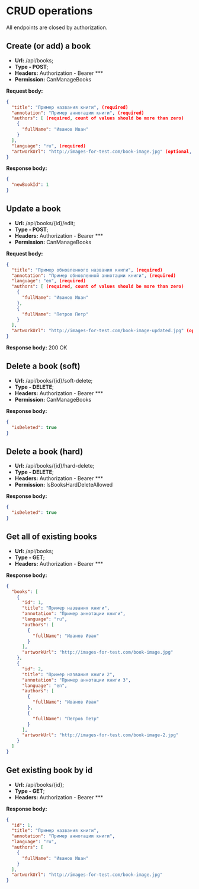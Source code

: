 # CRUD operations
All endpoints are closed by authorization.
## Create (or add) a book
- **Url:** /api/books; 
- **Type - POST**; 
- **Headers:** Authorization - Bearer ***
- **Permission:** CanManageBooks

**Request body:**
```json
{
  "title": "Пример названия книги", (required)
  "annotation": "Пример аннотации книги", (required)
  "authors": [ (required, count of values should be more than zero)
    {
      "fullName": "Иванов Иван"
    }
  ],
  "language": "ru", (required)
  "artworkUrl": "http://images-for-test.com/book-image.jpg" (optional, default: null)
}
```
**Response body:**
```json
{
  "newBookId": 1
}
```
## Update a book
- **Url:** /api/books/{id}/edit; 
- **Type - POST**; 
- **Headers:** Authorization - Bearer ***
- **Permission:** CanManageBooks

**Request body:**
```json
{
  "title": "Пример обновленного названия книги", (required)
  "annotation": "Пример обновленной аннотации книги", (required)
  "language": "en", (required)
  "authors": [ (required, count of values should be more than zero)
    {
      "fullName": "Иванов Иван"
    },
    {
      "fullName": "Петров Петр"
    }
  ],
  "artworkUrl": "http://images-for-test.com/book-image-updated.jpg" (optional, default: null)
}
``` 
**Response body:** 200 OK

## Delete a book (soft)
- **Url:** /api/books/{id}/soft-delete; 
- **Type - DELETE**; 
- **Headers:** Authorization - Bearer ***
- **Permission:** CanManageBooks

**Response body:** 
```json
{
  "isDeleted": true
}
```

## Delete a book (hard)
- **Url:** /api/books/{id}/hard-delete; 
- **Type - DELETE**; 
- **Headers:** Authorization - Bearer ***
- **Permission:** IsBooksHardDeleteAllowed

**Response body:** 
```json
{
  "isDeleted": true
}
```

## Get all of existing books
- **Url:** /api/books; 
- **Type - GET**; 
- **Headers:** Authorization - Bearer ***

**Response body:** 
```json
{
  "books": [
    {
      "id": 1,
      "title": "Пример названия книги",
      "annotation": "Пример аннотации книги",
      "language": "ru",
      "authors": [
        {
          "fullName": "Иванов Иван"
        }
      ],
      "artworkUrl": "http://images-for-test.com/book-image.jpg"
    },
    {
      "id": 2,
      "title": "Пример названия книги 2",
      "annotation": "Пример аннотации книги 3",
      "language": "en",
      "authors": [
        {
          "fullName": "Иванов Иван"
        },
        {
          "fullName": "Петров Петр"
        }
      ],
      "artworkUrl": "http://images-for-test.com/book-image-2.jpg"
    }
  ]
}
```

## Get existing book by id
- **Url:** /api/books/{id}; 
- **Type - GET**; 
- **Headers:** Authorization - Bearer ***

**Response body:** 
```json
{
  "id": 1,
  "title": "Пример названия книги",
  "annotation": "Пример аннотации книги",
  "language": "ru",
  "authors": [
    {
      "fullName": "Иванов Иван"
    }
  ],
  "artworkUrl": "http://images-for-test.com/book-image.jpg"
}
```
